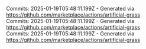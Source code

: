 Commits: 2025-01-19T05:48:11.199Z - Generated via https://github.com/marketplace/actions/artificial-grass
<br>
Commits: 2025-01-19T05:48:11.199Z - Generated via https://github.com/marketplace/actions/artificial-grass
<br>
Commits: 2025-01-19T05:48:11.199Z - Generated via https://github.com/marketplace/actions/artificial-grass
<br>
